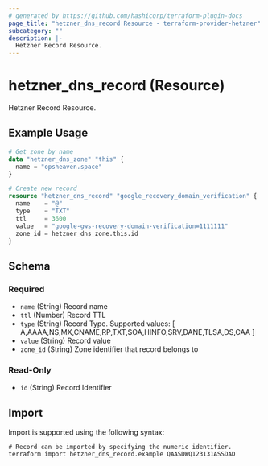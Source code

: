 ```yaml
---
# generated by https://github.com/hashicorp/terraform-plugin-docs
page_title: "hetzner_dns_record Resource - terraform-provider-hetzner"
subcategory: ""
description: |-
  Hetzner Record Resource.
---
```


# hetzner_dns_record (Resource)

Hetzner Record Resource.

## Example Usage

```terraform
# Get zone by name
data "hetzner_dns_zone" "this" {
  name = "opsheaven.space"
}

# Create new record
resource "hetzner_dns_record" "google_recovery_domain_verification" {
  name    = "@"
  type    = "TXT"
  ttl     = 3600
  value   = "google-gws-recovery-domain-verification=1111111"
  zone_id = hetzner_dns_zone.this.id
}
```

<!-- schema generated by tfplugindocs -->
## Schema

### Required

- `name` (String) Record name
- `ttl` (Number) Record TTL
- `type` (String) Record Type. Supported values: [ A,AAAA,NS,MX,CNAME,RP,TXT,SOA,HINFO,SRV,DANE,TLSA,DS,CAA ]
- `value` (String) Record value
- `zone_id` (String) Zone identifier that record belongs to

### Read-Only

- `id` (String) Record Identifier

## Import

Import is supported using the following syntax:

```shell
# Record can be imported by specifying the numeric identifier.
terraform import hetzner_dns_record.example QAASDWQ123131ASSDAD
```
